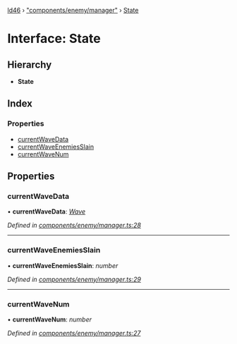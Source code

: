 [ld46](../README.md) › ["components/enemy/manager"](../modules/_components_enemy_manager_.md) › [State](_components_enemy_manager_.state.md)

# Interface: State

## Hierarchy

* **State**

## Index

### Properties

* [currentWaveData](_components_enemy_manager_.state.md#currentwavedata)
* [currentWaveEnemiesSlain](_components_enemy_manager_.state.md#currentwaveenemiesslain)
* [currentWaveNum](_components_enemy_manager_.state.md#currentwavenum)

## Properties

###  currentWaveData

• **currentWaveData**: *[Wave](../modules/_components_enemy_waves_.md#wave)*

*Defined in [components/enemy/manager.ts:28](https://github.com/jrod-disco/ld46-keepalive/blob/2baec31/src/components/enemy/manager.ts#L28)*

___

###  currentWaveEnemiesSlain

• **currentWaveEnemiesSlain**: *number*

*Defined in [components/enemy/manager.ts:29](https://github.com/jrod-disco/ld46-keepalive/blob/2baec31/src/components/enemy/manager.ts#L29)*

___

###  currentWaveNum

• **currentWaveNum**: *number*

*Defined in [components/enemy/manager.ts:27](https://github.com/jrod-disco/ld46-keepalive/blob/2baec31/src/components/enemy/manager.ts#L27)*
